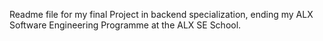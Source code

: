 Readme file for my final Project in backend specialization, ending my ALX Software Engineering Programme at the ALX SE School.
